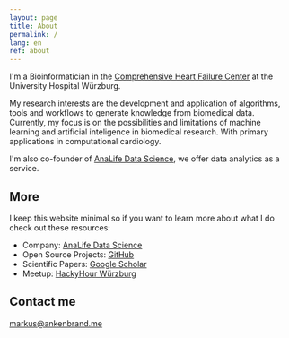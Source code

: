 ```yaml
---
layout: page
title: About
permalink: /
lang: en
ref: about
---
```


I'm a Bioinformatician in the [Comprehensive Heart Failure Center](https://www.ukw.de/clinical-profile-centers/comprehensive-heart-failure-center-chfc/home/) at the University Hospital Würzburg.

My research interests are the development and application of algorithms, tools and workflows to generate knowledge from biomedical data.
Currently, my focus is on the possibilities and limitations of machine learning and artificial inteligence in biomedical research.
With primary applications in computational cardiology.

I'm also co-founder of [AnaLife Data Science](https://analife.de/), we offer data analytics as a service.

## More

I keep this website minimal so if you want to learn more about what I do check out these resources:

* Company: [AnaLife Data Science](https://analife.de/)
* Open Source Projects: [GitHub](https://github.com/iimog)
* Scientific Papers: [Google Scholar](https://scholar.google.de/citations?user=Qroex8UAAAAJ)
* Meetup: [HackyHour Würzburg](http://hackyhour.github.io/Wuerzburg/)

## Contact me

[markus@ankenbrand.me](mailto:markus@ankenbrand.me)
